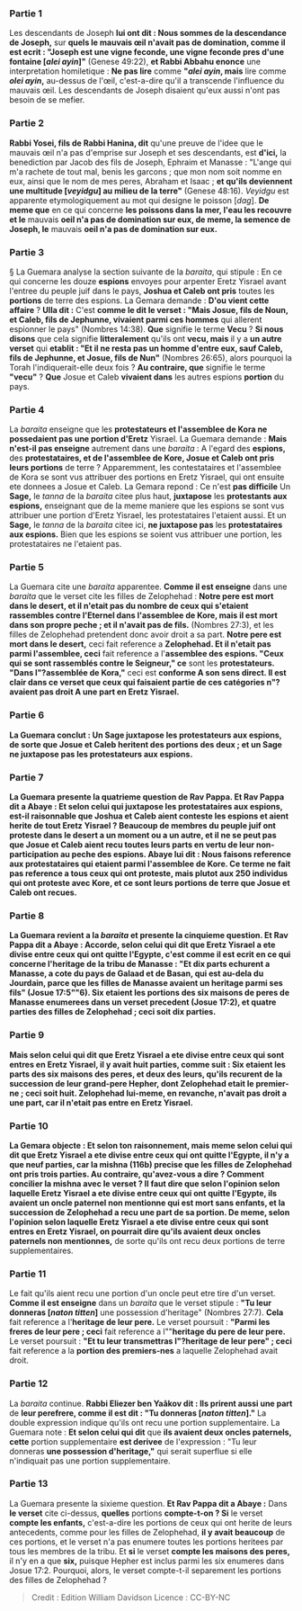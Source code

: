 
### Partie 1
Les descendants de Joseph <b>lui ont dit : Nous sommes de la descendance de Joseph,</b> sur <b>quels le mauvais œil n'avait pas de domination, comme il est ecrit : "Joseph est une vigne feconde, une vigne feconde pres d'une fontaine [<i>alei ayin</i>]"</b> (Genese 49:22), <b>et Rabbi Abbahu enonce</b> une interpretation homiletique : <b>Ne pas lire</b> comme <b>"<i>alei ayin</i>, mais</b> lire comme <b><i>olei ayin</i>,</b> au-dessus de l'œil, c'est-a-dire qu'il a transcende l'influence du mauvais œil. Les descendants de Joseph disaient qu'eux aussi n'ont pas besoin de se mefier.

### Partie 2
<b>Rabbi Yosei, fils de Rabbi Hanina, dit</b> qu'une preuve de l'idee que le mauvais œil n'a pas d'emprise sur Joseph et ses descendants, est <b>d'ici,</b> la benediction par Jacob des fils de Joseph, Ephraim et Manasse : "L'ange qui m'a rachete de tout mal, benis les garcons ; que mon nom soit nomme en eux, ainsi que le nom de mes peres, Abraham et Isaac ; <b>et qu'ils deviennent une multitude [<i>veyidgu</i>] au milieu de la terre"</b> (Genese 48:16). <i>Veyidgu</i> est apparente etymologiquement au mot qui designe le poisson [<i>dag</i>]. <b>De meme que</b> en ce qui concerne <b>les poissons dans la mer, l'eau les recouvre et le</b> mauvais <b>oeil n'a pas de domination sur eux, de meme, la semence de Joseph, le</b> mauvais <b>oeil n'a pas de domination sur eux.</b>

### Partie 3
§ La Guemara analyse la section suivante de la <i>baraita</i>, qui stipule : En ce qui concerne les douze <b>espions</b> envoyes pour arpenter Eretz Yisrael avant l'entree du peuple juif dans le pays, <b>Joshua et Caleb ont pris</b> toutes les <b>portions</b> de terre des espions. La Gemara demande : <b>D'ou vient cette affaire</b> ? <b>Ulla dit :</b> C'est <b>comme le dit le verset : "Mais Josue, fils de Noun, et Caleb, fils de Jephunne, vivaient parmi ces hommes</b> qui allerent espionner le pays" (Nombres 14:38). <b>Que</b> signifie le terme <b>Vecu</b> ? <b>Si nous disons</b> que cela signifie <b>litteralement</b> qu'ils ont <b>vecu, mais</b> il y a <b>un autre verset</b> qui <b>etablit : "Et il ne resta pas un homme d'entre eux, sauf Caleb, fils de Jephunne, et Josue, fils de Nun"</b> (Nombres 26:65), alors pourquoi la Torah l'indiquerait-elle deux fois ? <b>Au contraire, que</b> signifie le terme <b>"vecu"</b> ? <b>Que</b> Josue et Caleb <b>vivaient dans</b> les autres espions <b>portion</b> du pays.

### Partie 4
La <i>baraita</i> enseigne que les <b>protestateurs et l'assemblee de Kora ne possedaient pas une portion d'Eretz</b> Yisrael. La Guemara demande : <b>Mais n'est-il pas enseigne</b> autrement dans une <i>baraita</i> : A l'egard des <b>espions,</b> des <b>protestataires, et de l'assemblee de Kore, Josue et Caleb ont pris leurs portions</b> de terre ? Apparemment, les contestataires et l'assemblee de Kora se sont vus attribuer des portions en Eretz Yisrael, qui ont ensuite ete donnees a Josue et Caleb. La Gemara repond : Ce n'est <b>pas difficile</b> Un <b>Sage,</b> le <i>tanna</i> de la <i>baraita</i> citee plus haut, <b>juxtapose</b> les <b>protestants aux espions,</b> enseignant que de la meme maniere que les espions se sont vus attribuer une portion d'Eretz Yisrael, les protestataires l'etaient aussi. Et un <b>Sage,</b> le <i>tanna</i> de la <i>baraita</i> citee ici, <b>ne juxtapose pas</b> les <b>protestataires aux espions.</b> Bien que les espions se soient vus attribuer une portion, les protestataires ne l'etaient pas.

### Partie 5
La Guemara cite une <i>baraita</i> apparentee. <b>Comme il est enseigne</b> dans une <i>baraita</i> que le verset cite les filles de Zelophehad : <b>Notre pere est mort dans le desert, et il n'etait pas du nombre de ceux qui s'etaient rassembles contre l'Eternel dans l'assemblee de Kore, mais il est mort dans son propre peche ; et il n'avait pas de fils.</b> (Nombres 27:3), et les filles de Zelophehad pretendent donc avoir droit a sa part. <b>Notre pere est mort dans le desert,</b> ceci</b> fait reference a <b>Zelophehad. <b>Et il n'etait pas parmi l'assemblee,</b> ceci</b> fait reference a l'<b>assemblee des espions. "Ceux qui se sont rassemblés contre le Seigneur," ce</b> sont les <b>protestateurs. "Dans l"?assemblée de Kora,"</b> ceci est <b>conforme A son <b>sens direct.</b> Il est clair dans ce verset que ceux qui faisaient partie de ces catégories n"?avaient pas droit A une part en Eretz Yisrael.

### Partie 6
La Guemara conclut : Un <b>Sage juxtapose</b> les <b>protestateurs aux espions,</b> de sorte que Josue et Caleb heritent des portions des deux ; <b>et</b> un <b>Sage ne juxtapose pas</b> les <b>protestateurs aux espions.</b>

### Partie 7
La Guemara presente la quatrieme question de Rav Pappa. <b>Et Rav Pappa dit a Abaye : Et selon celui qui juxtapose</b> les <b>protestataires aux espions,</b> est-il raisonnable que <b>Joshua et Caleb aient conteste</b> les espions <b>et aient herite de tout Eretz Yisrael ?</b> Beaucoup de membres du peuple juif ont proteste dans le desert a un moment ou a un autre, et il ne se peut pas que Josue et Caleb aient recu toutes leurs parts en vertu de leur non-participation au peche des espions. Abaye <b>lui dit : Nous faisons reference</b> aux <b>protestataires qui etaient parmi l'assemblee de Kore.</b> Ce terme ne fait pas reference a tous ceux qui ont proteste, mais plutot aux 250 individus qui ont proteste avec Kore, et ce sont leurs portions de terre que Josue et Caleb ont recues.

### Partie 8
La Guemara revient a la <i>baraita</i> et presente la cinquieme question. <b>Et Rav Pappa dit a Abaye : Accorde, selon celui qui dit</b> que <b>Eretz</b> Yisrael <b>a ete divise entre ceux qui ont quitte l'Egypte, c'est comme il est ecrit</b> en ce qui concerne l'heritage de la tribu de Manasse : <b>"Et dix parts echurent a Manasse,</b> a cote du pays de Galaad et de Basan, qui est au-dela du Jourdain, parce que les filles de Manasse avaient un heritage parmi ses fils" (Josue 17:5""6). <b>Six</b> etaient les portions <b>des six maisons de peres</b> de Manasse enumerees dans un verset precedent (Josue 17:2), <b>et quatre</b> parties <b>des</b> filles de Zelophehad ; <b>ceci</b> soit <b>dix</b> parties.

### Partie 9
<b>Mais selon celui qui dit</b> que Eretz Yisrael a ete divise <b>entre</b> ceux <b>qui sont entres en Eretz</b> Yisrael, <b>il y avait huit</b> parties, comme suit : <b>Six</b> etaient les parts <b>des six maisons des peres, et deux des leurs,</b> qu'ils recurent de la succession de leur grand-pere Hepher, dont Zelophehad etait le premier-ne ; <b>ceci</b> soit <b>huit.</b> Zelophehad lui-meme, en revanche, n'avait pas droit a une part, car il n'etait pas entre en Eretz Yisrael.

### Partie 10
La Gemara objecte : <b>Et selon ton raisonnement, mais</b> meme <b>selon celui qui dit</b> que <b>Eretz</b> Yisrael <b>a ete divise entre ceux qui ont quitte l'Egypte, il n'y a</b> que <b>neuf</b> parties, car la mishna (116b) precise que les filles de Zelophehad ont pris trois parties. <b>Au contraire, qu'avez-vous a dire ?</b> Comment concilier la mishna avec le verset ? Il faut dire que selon l'opinion selon laquelle Eretz Yisrael a ete divise entre ceux qui ont quitte l'Egypte, <b>ils avaient un</b> <b>oncle paternel</b> non mentionne qui est mort sans enfants, et la succession de Zelophehad a recu une part de sa portion. <b>De meme,</b> selon l'opinion selon laquelle Eretz Yisrael a ete divise entre ceux qui sont entres en Eretz Yisrael, on pourrait dire qu'ils avaient deux</b> <b>oncles paternels non mentionnes,</b> de sorte qu'ils ont recu deux portions de terre supplementaires.

### Partie 11
Le fait qu'ils aient recu une portion d'un oncle peut etre tire d'un verset. <b>Comme il est enseigne</b> dans un <i>baraita</i> que le verset stipule : <b>"Tu leur donneras [<i>naton titten</i>]</b> une possession d'heritage" (Nombres 27:7). <b>Cela</b> fait reference a l'<b>heritage de leur pere.</b> Le verset poursuit : <b>"Parmi les freres de leur pere ; ceci</b> fait reference a l""<b>heritage du pere de leur pere.</b> Le verset poursuit : <b>"Et tu leur transmettras l"?heritage de leur pere" ; ceci</b> fait reference a la <b>portion des premiers-nes</b> a laquelle Zelophehad avait droit.

### Partie 12
La <i>baraita</i> continue. <b>Rabbi Eliezer ben Yaâkov dit : Ils prirent aussi une part</b> de <b>leur perefrere, comme il est dit : "Tu donneras [<i>naton titten</i>]."</b> La double expression indique qu'ils ont recu une portion supplementaire. La Guemara note : <b>Et selon celui qui dit</b> que <b>ils avaient deux oncles paternels, cette</b> portion supplementaire <b>est derivee</b> de l'expression : "Tu leur donneras <b>une possession d'heritage,"</b> qui serait superflue si elle n'indiquait pas une portion supplementaire.

### Partie 13
La Guemara presente la sixieme question. <b>Et Rav Pappa dit a Abaye :</b> Dans <b>le verset</b> cite ci-dessus, <b>quelles</b> portions <b>compte-t-on ? Si</b> le verset <b>compte les enfants,</b> c'est-a-dire les portions de ceux qui ont herite de leurs antecedents, comme pour les filles de Zelophehad, <b>il y avait beaucoup</b> de ces portions, et le verset n'a pas enumere toutes les portions heritees par tous les membres de la tribu. Et <b>si</b> le verset <b>compte les maisons des peres,</b> il n'y en a</b> que <b>six,</b> puisque Hepher est inclus parmi les six enumeres dans Josue 17:2. Pourquoi, alors, le verset compte-t-il separement les portions des filles de Zelophehad ?

>Credit : Edition William Davidson
>Licence : CC-BY-NC